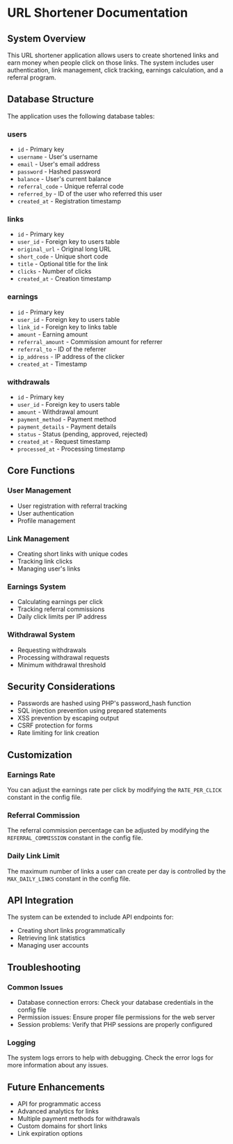 # URL Shortener Documentation

## System Overview

This URL shortener application allows users to create shortened links and earn money when people click on those links. The system includes user authentication, link management, click tracking, earnings calculation, and a referral program.

## Database Structure

The application uses the following database tables:

### users
- `id` - Primary key
- `username` - User's username
- `email` - User's email address
- `password` - Hashed password
- `balance` - User's current balance
- `referral_code` - Unique referral code
- `referred_by` - ID of the user who referred this user
- `created_at` - Registration timestamp

### links
- `id` - Primary key
- `user_id` - Foreign key to users table
- `original_url` - Original long URL
- `short_code` - Unique short code
- `title` - Optional title for the link
- `clicks` - Number of clicks
- `created_at` - Creation timestamp

### earnings
- `id` - Primary key
- `user_id` - Foreign key to users table
- `link_id` - Foreign key to links table
- `amount` - Earning amount
- `referral_amount` - Commission amount for referrer
- `referral_to` - ID of the referrer
- `ip_address` - IP address of the clicker
- `created_at` - Timestamp

### withdrawals
- `id` - Primary key
- `user_id` - Foreign key to users table
- `amount` - Withdrawal amount
- `payment_method` - Payment method
- `payment_details` - Payment details
- `status` - Status (pending, approved, rejected)
- `created_at` - Request timestamp
- `processed_at` - Processing timestamp

## Core Functions

### User Management
- User registration with referral tracking
- User authentication
- Profile management

### Link Management
- Creating short links with unique codes
- Tracking link clicks
- Managing user's links

### Earnings System
- Calculating earnings per click
- Tracking referral commissions
- Daily click limits per IP address

### Withdrawal System
- Requesting withdrawals
- Processing withdrawal requests
- Minimum withdrawal threshold

## Security Considerations

- Passwords are hashed using PHP's password_hash function
- SQL injection prevention using prepared statements
- XSS prevention by escaping output
- CSRF protection for forms
- Rate limiting for link creation

## Customization

### Earnings Rate
You can adjust the earnings rate per click by modifying the `RATE_PER_CLICK` constant in the config file.

### Referral Commission
The referral commission percentage can be adjusted by modifying the `REFERRAL_COMMISSION` constant in the config file.

### Daily Link Limit
The maximum number of links a user can create per day is controlled by the `MAX_DAILY_LINKS` constant in the config file.

## API Integration

The system can be extended to include API endpoints for:
- Creating short links programmatically
- Retrieving link statistics
- Managing user accounts

## Troubleshooting

### Common Issues
- Database connection errors: Check your database credentials in the config file
- Permission issues: Ensure proper file permissions for the web server
- Session problems: Verify that PHP sessions are properly configured

### Logging
The system logs errors to help with debugging. Check the error logs for more information about any issues.

## Future Enhancements
- API for programmatic access
- Advanced analytics for links
- Multiple payment methods for withdrawals
- Custom domains for short links
- Link expiration options